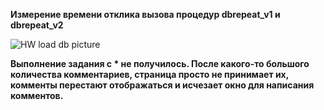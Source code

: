 **Измерение времени отклика вызова процедур dbrepeat_v1 и dbrepeat_v2**

![HW load db picture](https://github.com/user-attachments/assets/e124f853-3fd1-4f2d-ba32-b1e4e6a411a5)

**Выполнение задания с * не получилось. После какого-то большого количества комментариев, страница просто не принимает их, комменты перестают отображаться и исчезает окно для написания комментов.**

